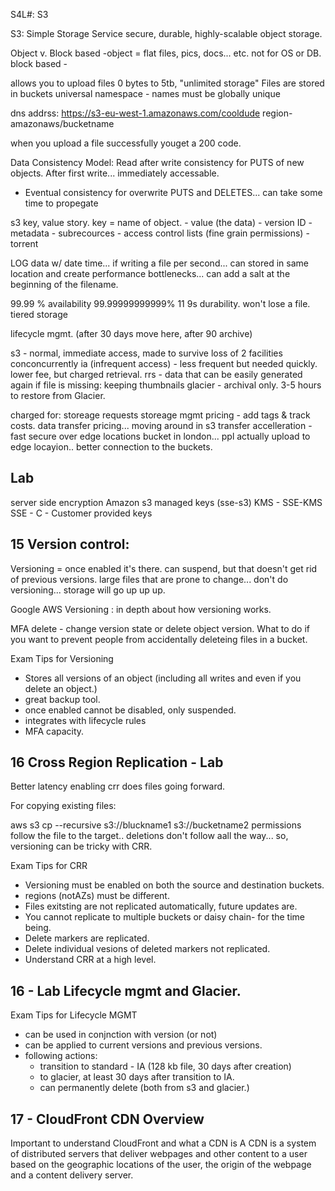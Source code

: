 S4L#: S3

S3: Simple Storage Service
secure, durable, highly-scalable object storage. 

Object v. Block based
-object = flat files, pics, docs... etc. not for OS or DB.
block based - 

allows you to upload files
0 bytes to 5tb,
"unlimited storage"
Files are stored in buckets
universal namespace - names must be globally unique

dns addrss: 
https://s3-eu-west-1.amazonaws.com/cooldude
region-amazonaws/bucketname

when you upload a file successfully youget a 200 code.

Data Consistency Model:
Read after write consistency for PUTS of new objects. After first write... immediately accessable.

- Eventual consistency for overwrite PUTS and DELETES... can take some time to propegate

s3 key, value story.
key = name of object. 
	- value (the data)
	- version ID
	- metadata 
	- subrecources
		- access control lists (fine grain permissions)
		- torrent 

LOG data w/ date time... if writing a file per second... can stored in same location and create performance bottlenecks... can add a salt at the beginning of the filename.

99.99 % availability
99.99999999999% 11 9s durability. won't lose a file.
tiered storage

lifecycle mgmt. (after 30 days move here, after 90 archive)

s3 - normal, immediate access, made to survive loss of 2 facilities conconcurrently
ia (infrequent access) - less frequent but needed quickly. lower fee, but charged retrieval.
rrs - data that can be easily generated again if file is missing: keeping thumbnails
glacier - archival only. 3-5 hours to restore from Glacier.

charged for: 
storeage
requests
storeage mgmt pricing - add tags & track costs.
data transfer pricing... moving around in s3 
transfer accelleration - fast secure over edge locations bucket in london... ppl actually upload to edge locayion.. better connection to the buckets.


## Lab 

server side encryption 
Amazon s3 managed keys (sse-s3)
KMS - SSE-KMS
SSE - C - Customer provided keys

## 15 Version control:

Versioning = once enabled it's there. can suspend, but that doesn't get rid of previous versions.
large files that are prone to change... don't do versioning... storage will go up up up.

Google AWS Versioning : in depth about how versioning works. 

MFA delete - change version state or delete object version.
What to do if you want to prevent people from accidentally deleteing files in a bucket.

Exam Tips for Versioning
- Stores all versions of an object (including all writes and even if you delete an object.)
- great backup tool.
- once enabled cannot be disabled, only suspended.
- integrates with lifecycle rules
- MFA capacity.

## 16 Cross Region Replication - Lab

Better latency
enabling crr does files going forward.

For copying existing files:

aws s3 cp --recursive s3://bluckname1 s3://bucketname2
permissions follow the file to the target..
deletions don't follow aall the way... 
so, versioning can be tricky with CRR.

Exam Tips for CRR
- Versioning must be enabled on both the source and destination buckets. 
- regions (notAZs) must be different.
- Files exitsting are not replicated automatically, future updates are.
- You cannot replicate to multiple buckets or daisy chain- for the time being.
- Delete markers are replicated.
- Delete individual vesions of deleted markers not replicated.
- Understand CRR at a high level.

## 16 - Lab Lifecycle mgmt and Glacier.

Exam Tips for Lifecycle MGMT
- can be used in conjnction with version (or not)
- can be applied to current versions and previous versions.
- following actions:
	- transition to standard - IA (128 kb file, 30 days after creation)
	- to glacier, at least 30 days after transition to IA.
	- can permanently delete (both from s3 and glacier.)


## 17 - CloudFront CDN Overview
Important to understand CloudFront and what a CDN is
A CDN is a system of distributed servers that deliver webpages and other content to a user based on the geographic locations of the user, the origin of the webpage and a content delivery server.

